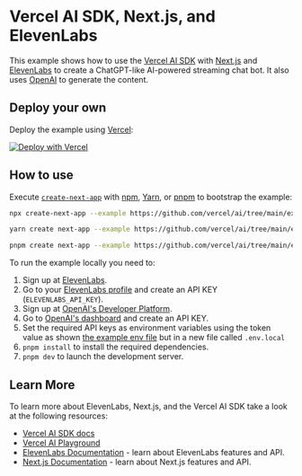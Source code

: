 # Vercel AI SDK, Next.js, and ElevenLabs

This example shows how to use the [Vercel AI SDK](https://sdk.vercel.ai/docs) with [Next.js](https://nextjs.org/) and [ElevenLabs](https://elevenlabs.io/) to create a ChatGPT-like AI-powered streaming chat bot. It also uses [OpenAI](https://openai.com) to generate the content.

## Deploy your own

Deploy the example using [Vercel](https://vercel.com?utm_source=github&utm_medium=readme&utm_campaign=ai-sdk-example):

[![Deploy with Vercel](https://vercel.com/button)](https://vercel.com/new/clone?repository-url=https%3A%2F%2Fgithub.com%2Fvercel%2Fai%2Ftree%2Fmain%2Fexamples%2Fnext-elevenlabs&env=ELEVENLABS_API_KEY&envDescription=ElevenLabs%20API%20Key&envLink=https%3A%2F%2Felevenlabs.io&project-name=vercel-ai-chat-elevenlabs&repository-name=vercel-ai-chat-elevenlabs)

## How to use

Execute [`create-next-app`](https://github.com/vercel/next.js/tree/canary/packages/create-next-app) with [npm](https://docs.npmjs.com/cli/init), [Yarn](https://yarnpkg.com/lang/en/docs/cli/create/), or [pnpm](https://pnpm.io) to bootstrap the example:

```bash
npx create-next-app --example https://github.com/vercel/ai/tree/main/examples/next-elevenlabs next-elevenlabs-app
```

```bash
yarn create next-app --example https://github.com/vercel/ai/tree/main/examples/next-elevenlabs next-elevenlabs-app
```

```bash
pnpm create next-app --example https://github.com/vercel/ai/tree/main/examples/next-elevenlabs next-elevenlabs-app
```

To run the example locally you need to:

1. Sign up at [ElevenLabs](https://elevenlabs.io).
2. Go to your [ElevenLabs profile](https://app.elevenlabs.io/) and create an API KEY (`ELEVENLABS_API_KEY`).
3. Sign up at [OpenAI's Developer Platform](https://platform.openai.com/signup).
4. Go to [OpenAI's dashboard](https://platform.openai.com/account/api-keys) and create an API KEY.
5. Set the required API keys as environment variables using the token value as shown [the example env file](./.env.local.example) but in a new file called `.env.local`
6. `pnpm install` to install the required dependencies.
7. `pnpm dev` to launch the development server.

## Learn More

To learn more about ElevenLabs, Next.js, and the Vercel AI SDK take a look at the following resources:

- [Vercel AI SDK docs](https://sdk.vercel.ai/docs)
- [Vercel AI Playground](https://play.vercel.ai)
- [ElevenLabs Documentation](https://elevenlabs.io/docs/introduction) - learn about ElevenLabs features and API.
- [Next.js Documentation](https://nextjs.org/docs) - learn about Next.js features and API.
